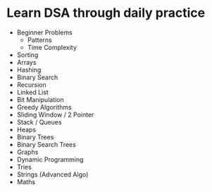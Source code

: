 # Learn DSA through daily practice

- Beginner Problems
  - Patterns
  - Time Complexity
- Sorting
- Arrays
- Hashing
- Binary Search
- Recursion
- Linked List
- Bit Manipulation
- Greedy Algorithms
- Sliding Window / 2 Pointer
- Stack / Queues
- Heaps
- Binary Trees
- Binary Search Trees
- Graphs
- Dynamic Programming
- Tries
- Strings (Advanced Algo)
- Maths
